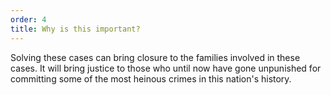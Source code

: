 ```yaml
---
order: 4
title: Why is this important?
---
```

Solving these cases can bring closure to the families involved in these cases. It will bring justice to those who until now have gone unpunished for committing some of the most heinous crimes in this nation's history.
